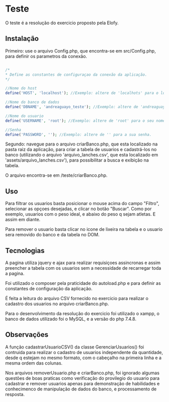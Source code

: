# Teste
O teste é a resolução do exercicio proposto pela Elofy. 

## Instalação
Primeiro: use o arquivo Config.php, que encontra-se em src/Config.php, para definir os parametros da conexão.

```php

/*
* Define as constantes de configuraçao da conexão da aplicação.
*/

//Nome do host
define('HOST', 'localhost'); //Exemplo: altere de 'localhots' para o local do seu banco de dados.

//Nome do banco de dados
define('DBNAME', 'andreaguayo_teste'); //Exemplo: altere de 'andreaguayo_teste' para o nome do seu banco de dados.

//Nome do usuario
define('USERNAME', 'root'); //Exemplo: altere de 'root' para o seu nome de usuario.

//Senha 
define('PASSWORD', ''); //Exemplo: altere de '' para a sua senha.
```
Segundo: navegue para o arquivo criarBanco.php, que esta localizado na pasta raiz da aplicação, para criar a tabela de usuarios e cadastrá-los no banco (utilizando o arquivo 'arquivo_lanches.csv', que esta localizado em 'assets/arquivo_lanches.csv'), para possibilitar a busca e exibição na tabela.

O arquivo encontra-se em /teste/criarBanco.php.

## Uso
Para filtrar os usuarios basta posicionar o mouse acima do campo "Filtro", selecionar as opçoes desejadas, e clicar no botão "Buscar".
Como por exemplo, usuarios com o peso ideal, e abaixo do peso q sejam atletas. E assim em diante.

Para remover o usuario basta clicar no icone de lixeira na tabela e o usuario sera removido do banco e da tabela no DOM.

## Tecnologias
A pagina utiliza jquery e ajax para realizar requisiçoes assincronas e assim preencher a tabela com os usuarios sem a necessidade de recarregar toda a pagina.

Foi utilizado o composer pela praticidade do autoload.php e para definir as constantes de configuração da aplicação.

É feita a leitura do arquivo CSV fornecido no exercicio para realizar o cadastro dos usuarios no arquivo criarBanco.php.

Para o desenvolvimento da resolução do exercicio foi utilizado o xampp, o banco de dados utilizado foi o MySQL, e a versão do php 7.4.8.

## Observações
A função cadastrarUsuarioCSV() da classe GerenciarUsuarios() foi contruida para realizar o cadastro de usuarios independente da quantidade, desde q estejam no mesmo formato, com o cabeçalho na primeira linha e a mesma ordem das colunas.

Nos arquivos removerUsuario.php e criarBanco.php, foi ignorado algumas questões de boas praticas como verificação do provilegio do usuario para cadastrar e remover usuarios apenas para demonstração de habilidades e conhecimenco de manipulação de dados do banco, e processamento de resposta.
